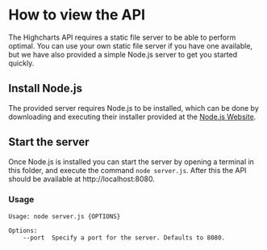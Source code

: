 # How to view the API

The Highcharts API requires a static file server to be able to perform optimal.
You can use your own static file server if you have one available, but we have also provided a simple Node.js server to get you started quickly.

## Install Node.js

The provided server requires Node.js to be installed, which can be done by downloading and executing their installer provided at the [Node.js Website](https://nodejs.org/en/).

## Start the server

Once Node.js is installed you can start the server by opening a terminal in this folder, and execute the command `node server.js`. After this the API should be available at http://localhost:8080.

### Usage

```
Usage: node server.js {OPTIONS}

Options:
    --port  Specify a port for the server. Defaults to 8080.
```
